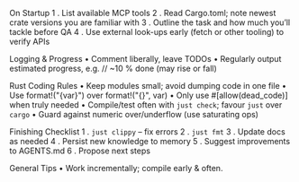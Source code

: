 On Startup
1 . List available MCP tools
2 . Read Cargo.toml; note newest crate versions you are familiar with
3 . Outline the task and how much you’ll tackle before QA
4 . Use external look-ups early (fetch or other tooling) to verify APIs

Logging & Progress
• Comment liberally, leave TODOs
• Regularly output estimated progress, e.g. // ~10 % done (may rise or fall)

Rust Coding Rules
• Keep modules small; avoid dumping code in one file
• Use format!("{var}") over format!("{}", var)
• Only use #[allow(dead_code)] when truly needed
• Compile/test often with `just check`; favour `just` over `cargo`
• Guard against numeric over/underflow (use saturating ops)

Finishing Checklist
1 . `just clippy` – fix errors
2 . `just fmt`
3 . Update docs as needed
4 . Persist new knowledge to memory
5 . Suggest improvements to AGENTS.md
6 . Propose next steps

General Tips
• Work incrementally; compile early & often.
